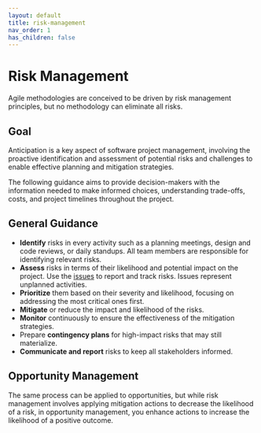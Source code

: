 ```yaml
---
layout: default
title: risk-management
nav_order: 1
has_children: false
---
```


# Risk Management

Agile methodologies are conceived to be driven by risk management principles, but no methodology can eliminate all risks.

## Goal

Anticipation is a key aspect of software project management, involving the proactive identification and assessment of potential risks and challenges to enable effective planning and mitigation strategies.

The following guidance aims to provide decision-makers with the information needed to make informed choices, understanding trade-offs, costs, and project timelines throughout the project.

## General Guidance

- **Identify** risks in every activity such as a planning meetings, design and code reviews, or daily standups. All team members are responsible for identifying relevant risks. 
- **Assess** risks in terms of their likelihood and potential impact on the project. Use the [issues](https://learn.microsoft.com/en-us/azure/devops/boards/backlogs/manage-issues-impediments) to report and track risks. Issues represent unplanned activities.
- **Prioritize** them based on their severity and likelihood, focusing on addressing the most critical ones first.
- **Mitigate** or reduce the impact and likelihood of the risks.
- **Monitor** continuously to ensure the effectiveness of the mitigation strategies.
- Prepare **contingency plans** for high-impact risks that may still materialize.
- **Communicate and report** risks to keep all stakeholders informed.

## Opportunity Management

The same process can be applied to opportunities, but while risk management involves applying mitigation actions to decrease the likelihood of a risk, in opportunity management, you enhance actions to increase the likelihood of a positive outcome.
